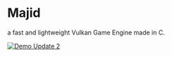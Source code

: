 # Majid
a fast and lightweight Vulkan Game Engine made in C.

[![Demo Update 2](https://img.youtube.com/vi/YgQXpDqTKHc/hqdefault.jpg)](https://www.youtube.com/watch?v=YgQXpDqTKHc) 
